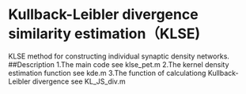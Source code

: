 # Kullback-Leibler divergence similarity estimation（KLSE)
KLSE method for constructing individual synaptic density networks.
  ##Description
1.The main code see klse_pet.m
2.The kernel density estimation function see kde.m 
3.The function of calculationg Kullback-Leibler divergence see KL_JS_div.m 
